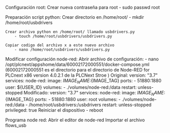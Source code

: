 Configuración root:
    Crear nueva contraseña para root
        - sudo passwd root

Preparación script python:
    Crear directorio en /home/root/
        - mkdir /home/root/usbdrivers

    Crear archivo python en /home/root/ llamado usbdrivers.py
        - touch /home/root/usbdrivers/usbdrivers.py

    Copiar codigo del archivo x a este nuevo archivo
        - nano /home/root/usbdrivers/usbdrivers.py

Modificar configuración node-red:
    Abrir archivo de configuración:
        - nano /opt/plcnext/appshome/data/60002172000551/docker-compose.yml
        (60002172000551 es el directorio para el directorio de Node-RED for PLCnext x86 version 4.0.2.1 de la PLCNext Stroe )
    Original:
        version: "3.7"
        services:
        node-red:
            image: ${IMAGE_NAME}:${IMAGE_TAG}
            ports:
            - 51880:1880
            user: ${USER_ID}
            volumes:
            - ./volumes/node-red:/data
            restart: unless-stopped
    Modificado:
        version: "3.7"
        services:
        node-red:
            image: ${IMAGE_NAME}:${IMAGE_TAG}
            ports:
            - 51880:1880
            user: root
            volumes:
            - ./volumes/node-red:/data
            - /home/root/usbdrivers:/usbdrivers
            restart: unless-stopped
            privileged: true
    Reiniciar el dispositivo
        - reboot

Programa node red:
    Abrir el editor de node-red
    Importar el archivo flows_usb
